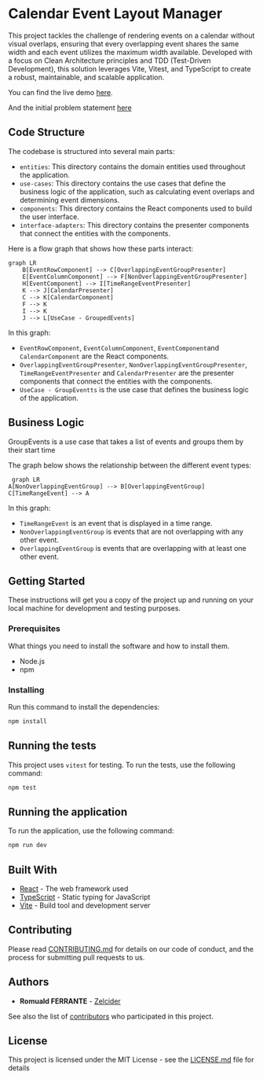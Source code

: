 # Calendar Event Layout Manager

This project tackles the challenge of rendering events on a calendar without visual overlaps, ensuring that every overlapping event shares the same width and each event utilizes the maximum width available. Developed with a focus on Clean Architecture principles and TDD (Test-Driven Development), this solution leverages Vite, Vitest, and TypeScript to create a robust, maintainable, and scalable application.

You can find the live demo [here](https://codesandbox.io/p/github/Zelcider/planity-test/main?workspaceId=f445c1d1-794c-4f02-9262-c64b06db8cbf).

And the initial problem statement [here](Problem_Statement.md)

## Code Structure

The codebase is structured into several main parts:

- `entities`: This directory contains the domain entities used throughout the application.
- `use-cases`: This directory contains the use cases that define the business logic of the application, such as calculating event overlaps and determining event dimensions.
- `components`: This directory contains the React components used to build the user interface.
- `interface-adapters`: This directory contains the presenter components that connect the entities with the components.

Here is a flow graph that shows how these parts interact:

```mermaid
graph LR
    B[EventRowComponent] --> C[OverlappingEventGroupPresenter]
    E[EventColumnComponent] --> F[NonOverlappingEventGroupPresenter]
    H[EventComponent] --> I[TimeRangeEventPresenter]
    K --> J[CalendarPresenter]
    C --> K[CalendarComponent]
    F --> K
    I --> K
    J --> L[UseCase - GroupedEvents]
```

In this graph:

- `EventRowComponent`, `EventColumnComponent`, `EventComponent`and `CalendarComponent` are the React components.
- `OverlappingEventGroupPresenter`, `NonOverlappingEventGroupPresenter`, `TimeRangeEventPresenter` and `CalendarPresenter` are the presenter components that connect the entities with the components.
- `UseCase - GroupEventts` is the use case that defines the business logic of the application.

## Business Logic

GroupEvents is a use case that takes a list of events and groups them by their start time

The graph below shows the relationship between the different event types:

```mermaid
 graph LR
A[NonOverlappingEventGroup] --> B[OverlappingEventGroup]
C[TimeRangeEvent] --> A
```

In this graph:

- `TimeRangeEvent` is an event that is displayed in a time range.
- `NonOverlappingEventGroup` is events that are not overlapping with any other event.
- `OverlappingEventGroup` is events that are overlapping with at least one other event.

## Getting Started

These instructions will get you a copy of the project up and running on your local machine for development and testing purposes.

### Prerequisites

What things you need to install the software and how to install them.

- Node.js
- npm

### Installing

Run this command to install the dependencies:

```bash
npm install
```

## Running the tests

This project uses `vitest` for testing. To run the tests, use the following command:
```bash
npm test
```

## Running the application

To run the application, use the following command:
```bash
npm run dev
```

## Built With

- [React](https://reactjs.org/) - The web framework used
- [TypeScript](https://www.typescriptlang.org/) - Static typing for JavaScript
- [Vite](https://vitejs.dev/) - Build tool and development server

## Contributing

Please read [CONTRIBUTING.md](https://gist.github.com/PurpleBooth/b24679402957c63ec426) for details on our code of conduct, and the process for submitting pull requests to us.


## Authors

- **Romuald FERRANTE**  - [Zelcider](https://github.com/Zelcider)

See also the list of [contributors](https://github.com/your/project/contributors) who participated in this project.

## License

This project is licensed under the MIT License - see the [LICENSE.md](LICENSE.md) file for details

